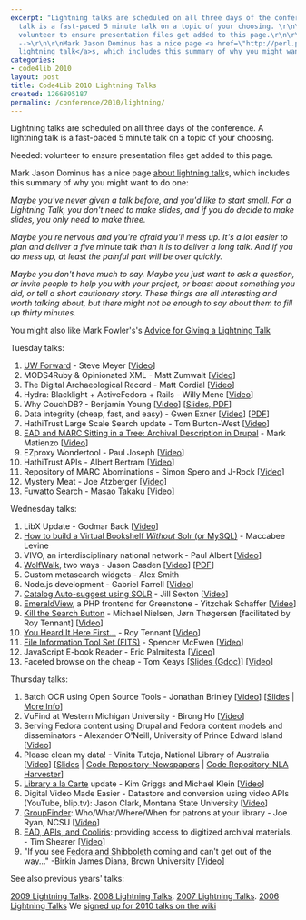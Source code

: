 ```yaml
---
excerpt: "Lightning talks are scheduled on all three days of the conference.  A lightning
  talk is a fast-paced 5 minute talk on a topic of your choosing. \r\n\r\nNeeded:
  volunteer to ensure presentation files get added to this page.\r\n\r\n<!-- BREAK
  -->\r\n\r\nMark Jason Dominus has a nice page <a href=\"http://perl.plover.com/lt/lightning-talks.html\">about
  lightning talk</a>s, which includes this summary of why you might want to do one:\r\n\r"
categories:
- code4lib 2010
layout: post
title: Code4Lib 2010 Lightning Talks
created: 1266895187
permalink: /conference/2010/lightning/
---
```

Lightning talks are scheduled on all three days of the conference.  A lightning talk is a fast-paced 5 minute talk on a topic of your choosing.

Needed: volunteer to ensure presentation files get added to this page.

<!-- BREAK -->

Mark Jason Dominus has a nice page <a href="http://perl.plover.com/lt/lightning-talks.html">about lightning talk</a>s, which includes this summary of why you might want to do one:

<em>Maybe you've never given a talk before, and you'd like to start small. For a Lightning Talk, you don't need to make slides, and if you do decide to make slides, you only need to make three.

Maybe you're nervous and you're afraid you'll mess up. It's a lot easier to plan and deliver a five minute talk than it is to deliver a long talk. And if you do mess up, at least the painful part will be over quickly.

Maybe you don't have much to say. Maybe you just want to ask a question, or invite people to help you with your project, or boast about something you did, or tell a short cautionary story. These things are all interesting and worth talking about, but there might not be enough to say about them to fill up thirty minutes.</em>

You might also like Mark Fowler's's <a href="http://www.perl.com/pub/a/2004/07/30/lightningtalk.html">Advice for Giving a Lightning Talk</a>

Tuesday talks:
<ol>
<li><a href="http://forward.library.wisconsin.edu/">UW Forward</a> - Steve Meyer [<a href="http://www.archive.org/details/lightning1-1">Video</a>]</li>
<li>MODS4Ruby & Opinionated XML - Matt Zumwalt [<a href="http://www.archive.org/details/lightning1-2_185">Video</a>]</li>
<li>The Digital Archaeological Record - Matt Cordial [<a href="http://www.archive.org/details/lightning1-3">Video</a>]</li>
<li>Hydra: Blacklight + ActiveFedora + Rails - Willy Mene [<a href="http://www.archive.org/details/lightning1-4">Video</a>]</li>
<li>Why CouchDB? - Benjamin Young [<a href="http://www.archive.org/details/lightning1-5">Video</a>] [<a href="/files/WhyCouchDB.pdf">Slides, PDF</a>]</li>
<li>Data integrity (cheap, fast, and easy) - Gwen Exner [<a href="http://www.archive.org/details/lightning1-6">Video</a>] [<a href="/files/C4L2010_Exner.pdf">PDF</a>]</li>
<li>HathiTrust Large Scale Search update - Tom Burton-West [<a href="http://www.archive.org/details/lightning1-7">Video</a>]</li>
<li><a href="http://www.slideshare.net/anarchivist/ead-and-marc-sitting-in-a-tree-drupal">EAD and MARC Sitting in a Tree: Archival Description in Drupal</a> - Mark Matienzo [<a href="http://www.archive.org/details/lightning1-8">Video</a>]</li>
<li>EZproxy Wondertool - Paul Joseph [<a href="http://www.archive.org/details/lightning1-9">Video</a>]</li>
<li>HathiTrust APIs - Albert Bertram [<a href="http://www.archive.org/details/lightning1-10_368">Video</a>]</li>
<li>Repository of MARC Abominations - Simon Spero and J-Rock [<a href="http://www.archive.org/details/lightning1-11">Video</a>]</li>
<li>Mystery Meat - Joe Atzberger [<a href="http://www.archive.org/details/lightning1-12">Video</a>]</li>
<li>Fuwatto Search - Masao Takaku [<a href="http://www.archive.org/details/lightning1-13">Video</a>]</li>
</ol>

Wednesday talks:
<ol>
<li>LibX Update - Godmar Back [<a href="http://www.archive.org/details/lightning2-5">Video</a>]</li>
<li><a href="http://www.uwosh.edu/facstaff/levinem/projects/related-items-bookshelf">How to build a Virtual Bookshelf <em>Without</em> Solr (or MySQL)</a> - Maccabee Levine</li>
<li>VIVO, an interdisciplinary national network - Paul Albert [<a href="http://www.archive.org/details/lightning2-7">Video</a>]</li>
<li><a href="http://www.lib.ncsu.edu/dli/projects/wolfwalk/">WolfWalk</a>, two ways - Jason Casden [<a href="http://www.archive.org/details/lightning2-1_590">Video</a>] [<a href="/files/Code4lib2010_WolfWalk_lightning_talk.pdf">PDF</a>]</li>
<li>Custom metasearch widgets - Alex Smith</li>
<li>Node.js development - Gabriel Farrell [<a href="http://www.archive.org/details/lightning2-1">Video</a>]</li>
<li><a href="http://bit.ly/b64wOi">Catalog Auto-suggest using SOLR</a> - Jill Sexton [<a href="http://www.archive.org/details/lightning2-1_885">Video</a>]</li>
<li><a href="http://yitznewton.org/emeraldview">EmeraldView</a>, a PHP frontend for Greenstone - Yitzchak Schaffer [<a href="http://www.archive.org/details/lightning2-3">Video</a>]</li>
<li><a href="http://developer.statsbiblioteket.dk/kill/code4lib.html">Kill the Search Button</a> - Michael Nielsen, Jørn Thøgersen [facilitated by Roy Tennant] [<a href="http://www.archive.org/details/lightning2-4">Video</a>]</li>
<li><a href="/files/innovationlab.ppt">You Heard It Here First...</a> - Roy Tennant [<a href="http://www.archive.org/details/lightning2-9">Video</a>]</li>
<li><a href="http://fits.googlecode.com">File Information Tool Set (FITS)</a> - Spencer McEwen [<a href="http://www.archive.org/details/lightning2-10">Video</a>]</li>
<li>JavaScript E-book Reader - Eric Palmitesta [<a href="http://www.archive.org/details/lightning2-11">Video</a>]</li>
<li>Faceted browse on the cheap - Tom Keays [<a href="http://tinyurl.com/keays-c4l10-ppt">Slides (Gdoc)</a>] [<a href="http://www.archive.org/details/lightning2-12">Video</a>]</li>
</ol>

Thursday talks:
<ol>
<li id="jbrinley">Batch OCR using Open Source Tools - Jonathan Brinley [<a href="http://www.archive.org/details/LightningTalks3-1">Video</a>] [<a href="http://code4lib.org/files/jbrinley-OCR.ppt">Slides</a> | <a href="http://xplus3.net/2009/04/02/convert-hocr-to-pdf/">More Info</a>]</li>
<li>VuFind at Western Michigan University - Birong Ho [<a href="http://www.archive.org/details/LightningTalks3-2">Video</a>]</li>
<li>Serving Fedora content using Drupal and Fedora content models and disseminators - Alexander O'Neill, University of Prince Edward Island [<a href="http://www.archive.org/details/LightningTalks3-3">Video</a>]</li>
<li>Please clean my data! - Vinita Tuteja, National Library of Australia [<a href="http://www.archive.org/details/LightningTalks3-4">Video</a>] [<a href="http://code4lib.org/files/PleaseCleanMyData.pdf">Slides</a> | <a href="https://code.nla.gov.au/redmine/projects/show/ndp-beta">Code Repository-Newspapers</a> | <a href="https://code.nla.gov.au/redmine/projects/show/nlaharvester">Code Repository-NLA Harvester</a>]</li>
<li><a href="http://alacarte.library.oregonstate.edu/">Library a la Carte</a> update - Kim Griggs  and Michael Klein [<a href="http://www.archive.org/details/LightningTalks3-5">Video</a>]</li>
<li>Digital Video Made Easier - Datastore and conversion using video APIs (YouTube, blip.tv): Jason Clark, Montana State University [<a href="http://www.archive.org/details/LightningTalks3-6">Video</a>]</li>
<li><a href="http://www.lib.ncsu.edu/dli/projects/groupfinder/">GroupFinder</a>: Who/What/Where/When for patrons at your library - Joe Ryan, NCSU [<a href="http://www.archive.org/details/LightningTalks3-7">Video</a>]</li>
<li><a href="http://docs.google.com/present/edit?id=0AaAHjV7nFQ21ZGc3MzhxdzRfOTdjOW01d2pmcg&hl=en">EAD, APIs, and Cooliris</a>: providing access to digitized archival materials. - Tim Shearer [<a href="http://www.archive.org/details/LightningTalks3-8">Video</a>]</li>
<li>"If you see <a href="http://bspace.us/notes/entries/fedora-shibboleth-authentication-solution/">Fedora and Shibboleth</a> coming and can't get out of the way..." -Birkin James Diana, Brown University [<a href="http://www.archive.org/details/LightningTalks3-9">Video</a>]</li>
</ol>

See also previous years' talks:

<a href="/conference/2009/lightning">2009 Lightning Talks</a>.
<a href="/conference/2008/lightning">2008 Lightning Talks</a>.
<a href="/2007/lightningtalks"> 2007 Lightning Talks</a>.
<a href="/2006/lightning">2006 Lightning Talks</a>
We <a href="http://wiki.code4lib.org/index.php?title=2010_Lightning_Talks_Singup">signed up for 2010 talks on the wiki</a>
